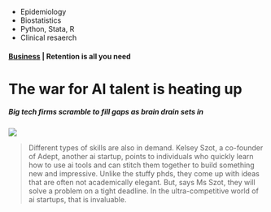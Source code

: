 - Epidemiology
- Biostatistics
- Python, Stata, R
- Clinical resaerch



#### [Business](https://www.economist.com/business/2024/06/08/the-war-for-ai-talent-is-heating-up) | Retention is all you need
# The war for AI talent is heating up
##### Big tech firms scramble to fill gaps as brain drain sets in

![](https://www.economist.com/cdn-cgi/image/width=1424,quality=80,format=auto/content-assets/images/20240615_WBD001.jpg)

> Different types of skills are also in demand. Kelsey Szot, a co-founder of Adept, another ai startup, points to individuals who quickly learn how to use ai tools and can stitch them together to build something new and impressive. Unlike the stuffy phds, they come up with ideas that are often not academically elegant. But, says Ms Szot, they will solve a problem on a tight deadline. In the ultra-competitive world of ai startups, that is invaluable.
